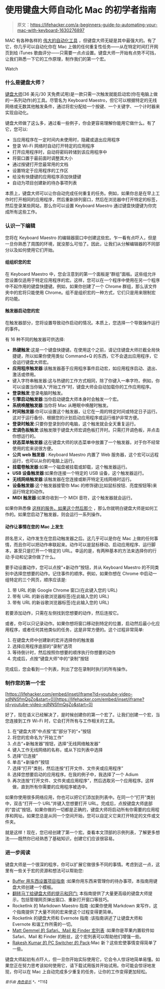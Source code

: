# 使用键盘大师自动化 Mac 的初学者指南

> 原文：<https://lifehacker.com/a-beginners-guide-to-automating-your-mac-with-keyboard-1630276897>

MAC 有各种各样的 [伟大的自动化工具](https://lifehacker.com/automate-just-about-anything-on-your-mac-no-coding-req-5668648) ，但键盘大师无疑是其中最强大的。有了它，你几乎可以自动化你在 Mac 上做的任何重复性任务——从在特定时间打开网页到给 iTunes 歌曲评分——只需要一点点设置。键盘大师一开始有点势不可挡，让我们熟悉一下它的工作原理，制作我们的第一个宏。

Watch

### 什么是键盘大师？

[键盘大师](http://www.keyboardmaestro.com/main/)(36 美元/30 天免费试用)是一款只需一次触发就能启动宏(你在电脑上做的一系列动作)的工具。尽管名为 Keyboard Maestro，但它可以根据特定的无线网络或无数其他触发条件，通过将宏分配给一个按键、一个关键字、一个计时器来实现自动化。

键盘大师做了这么多，通过看一些例子，你会更容易理解你能用它做什么。有了它，您可以:

*   当应用程序在一定时间内未使用时，隐藏或退出应用程序
*   登录 Wi-Fi 网络时自动打开特定的应用程序
*   打开应用程序时，自动将密码转储到该应用程序中
*   将窗口置于最前面时调整其大小
*   通过按键打开您最常用的文档
*   设置特定于应用程序的工作区
*   给没有快捷键的应用程序添加快捷键
*   自动为项目创建新的待办事项列表

本质上，键盘大师可以让你自动完成任何重复的任务。例如，如果你总是在早上工作时打开相同的应用程序，然后重新排列窗口，然后在浏览器中打开特定的标签，然后登录某些网站，那么你可以设置 Keyboard Maestro 通过键盘快捷键为你完成所有这些工作。

### 认识一下编辑

您将在 Keyboard Maestro 的编辑器窗口中创建这些宏。乍一看有点吓人，但是一旦你熟悉了周围的环境，就没那么可怕了。因此，让我们从分解编辑器的不同部分以及如何使用它们开始。

#### 组组织您的宏

在 Keyboard Maestro 中，您会注意到的第一个面板是“群组”面板。这些组允许您设置仅适用于特定应用程序的宏。这样，您可以在一个程序中使用在另一个程序中不起作用的键盘快捷键。例如，如果你创建了一个 Chrome 群组，那么该文件夹中的宏将只能使用 Chrome。组不是组织宏的一种方式，它们只是用来限制宏的功能。

#### 触发器启动您的宏

在触发器部分，您将设置导致动作启动的情况。本质上，您选择一个导致操作运行的事件。

有 16 种不同的触发器可供选择:

*   **热键触发**:这是一个键盘快捷键。在使用这个之前，请记住键盘大师拦截全局快捷键，所以如果你使用类似 Command+Q 的东西，它不会退出应用程序，它会运行键盘大师宏。
*   **应用程序触发器**:该触发器基于应用程序事件启动宏，如应用程序启动、退出、激活或停用。
*   键入字符串触发器:这与热键的工作方式相同，除了你键入一串字符。例如，你可以设置当你输入“开始工作”时，键盘大师会自动加载你的工作应用程序。
*   **登录触发**:登录电脑时触发。
*   **引擎启动触发器**:当你启动键盘大师本身时会触发一个宏。
*   **系统唤醒触发器**:当你将 Mac 从睡眠中唤醒时触发。
*   **时间触发器**:你可以设置这个触发器，让它在一周的特定时间或特定日子运行。这对于运行备份、根据您的计划启动应用程序或运行维护非常方便。
*   **登录时触发**:只要你登录到你的电脑，这个触发就会全天重复运行。
*   **宏调色板触发**:该触发限于键盘大师宏调色板打开时。只需打开调色板，并点击你想运行的。
*   **状态菜单触发器**:这在键盘大师的状态菜单中放置了一个触发器，对于你不经常使用的宏来说很方便。
*   **公共 web 触发器** : Keyboard Maestro 内置了 Web 服务器，这个宏可以远程运行，也可以从你的电脑上运行。
*   **挂载卷触发器**:如果一个磁盘被挂载或卸载，这个触发器运行。
*   **USB 设备触发器**:如果你连接一个特定的 USB 设备，这个触发器运行。
*   **无线网络触发器**:该触发器在您连接或断开特定无线网络时运行。
*   **设备触发器**:这个触发器接管你 Mac 的修饰键(比如鼠标按钮、亮度按钮等)来运行特定的动作。
*   **MIDI 触发器**:如果你收到一个 MIDI 音符，这个触发器就会运行。

如果你熟悉像 [这样的服务，如果这个然后那个](https://lifehacker.com/how-to-supercharge-all-your-favorite-webapps-with-ifttt-5842307) ，那么你就明白键盘大师是如何工作的。如果您启动了触发器，则会运行一系列操作。

#### 动作让事情在您的 Mac 上发生

顾名思义，动作发生在您启动触发器之后。这几乎可以是你在 Mac 上做的任何事情，而且你可以把动作串联起来。动作可以是鼠标移动、启动应用程序、运行脚本，甚至只是打开一个特定的 URL。幸运的是，有两种基本的方法来选择你的行动:手动和记录你做了什么。

要手动设置动作，您可以点按“+新动作”按钮，并从 Keyboard Maestro 的不同类别中选择您想要的动作。记住事件的顺序。例如，如果你想在 Chrome 中启动一组特定的三个网页，顺序应该是:

1.  带 URL 的新 Google Chrome 窗口(在此键入您的 URL)
2.  带有 URL 的新谷歌浏览器标签(在此输入您的 URL)
3.  带有 URL 的新谷歌浏览器标签(在此输入您的 URL)

若要添加动作，只需在左侧找到您想要的动作，然后连按它。

或者，你可以只记录动作。如果你想将窗口移动到特定的位置，启动然后最小化应用程序，或者任何其他类似的任务，这是非常方便的。这个过程非常简单:

1.  在键盘大师中创建新的宏并选择你的触发器
2.  选择应用程序底部的“录制”选项
3.  等待倒计时，然后按照你想要的顺序执行你想要的动作
4.  完成后，点按“键盘大师”中的“录制”按钮

完成后，您会看到一个列表，列出了您在录制时执行的所有操作。

### 制作您的第一个宏

 [https://lifehacker.com/embed/inset/iframe?id=youtube-video-xdNNSfmQgZo&start=0](https://lifehacker.com/embed/inset/iframe?id=youtube-video-xdNNSfmQgZo&start=0) 

好了，现在语义已经解决了，是时候创建你的第一个宏了。让我们创建一个宏，当您连接到工作 Wi-Fi 时，它会打开所有与工作相关的工具。

1.  在“键盘大师”中点按“宏”部分下的“+”按钮
2.  将您的宏命名为“开始工作”
3.  点击“+新触发器”按钮，选择“无线网络触发器”
4.  键入工作无线网络的名称，或从下拉列表中选择
5.  选择“已连接”
6.  单击“+新操作”按钮
7.  选择“打开”类别，然后连按“打开文件、文件夹或应用程序”
8.  选择您想要启动的应用程序。在我的例子中，我选择了一个 Adium
9.  再次连按“打开文件、文件夹或应用程序”，然后选取另一个应用程序。这样做，直到所有你需要的应用程序被选中。

如果你使用很多网络应用，你也可以把它们添加到列表中。在同一个“打开”类别中，双击“打开一个 URL”并键入您想要打开 URL。完成后，点按键盘大师底部的“尝试”按钮。如果你做的一切都是正确的，键盘大师将启动所有你需要的应用程序和网址。如果您总是从同一个空间开始，您可以自定义它来打开特定的文件或文件夹。

就是这样！现在，您已经创建了第一个宏。查看本文顶部的示例列表，了解更多想法——既然你已经熟悉了基础知识，创建它们应该很容易。

### 进一步阅读

键盘大师是一个很深的程序，你可以扩展它做很多不同的事情。考虑到这一点，这里有一些关于宏的资源和想法可以帮助您:

*   [Buffer 用东西设置项目指南](http://blog.bufferapp.com/the-beginners-guide-to-putting-the-internet-to-work-for-you-how-to-easily-save-time-every-day) :如果你用东西来管理你的待办事项，本指南用键盘大师创建一个模板。
*   [翻转马丁给键盘大师的提示和窍门:](http://flipmartin.net/software/tips-and-tricks-for-keyboard-maestro) 本指南提供了大量更高级的键盘大师提示，包括管理网页弹出窗口、重新打开窗口等技巧。
*   RocketInk 的 Markdown Maestro 指南 :如果你使用 Markdown 来写作，这个指南提供了大量不同的宏来使这个过程变得更简单。
*   RocketInk 的键盘大师和 Evernote 指南 :该指南讲述了让键盘大师和 Evernote 和谐工作所需的一切。
*   [Matt Gemmel 的 Safari、Mail 和 Finder 宏列表](http://mattgemmell.com/keyboard-maestro-macros/) :如果你是苹果内置软件如 Safari、Mail 和 Finder 的粉丝，这个宏列表可以帮助他们增强一些。
*   [Rakesh Kumar 的 PC Switcher 的 Pack](http://www.keyboardmaestro.com/documentation/6/macroexamples.html):Mac 新？这些宏使事情变得简单了一些。

键盘大师起初有点吓人，但一旦你开始实际使用它，它会令人惊讶地简单易懂。如果您正在努力思考该如何使用它，请下载试用版并开始试用。你可能会惊讶地发现，你可以在 Mac 上自动完成多少重复的任务，让你的工作变得更加轻松。

<small>*音乐由*</small> [<small>*角色音乐*</small>](http://freemusicarchive.org/music/Rolemusic/~/03_rolemusic_-_enthalpy) <small>*。*T15】</small>